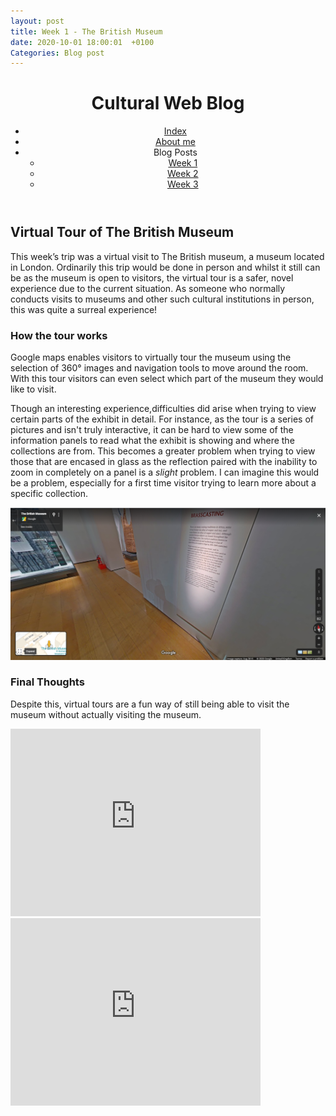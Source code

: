 ```yaml
---
layout: post
title: Week 1 - The British Museum
date: 2020-10-01 18:00:01  +0100 
Categories: Blog post
---
```

<body>
        <header> <h1>Cultural Web Blog</h1>
            <nav>
                <ul>
                    <li> <a href= index.html> Index</a></li>
                    <li><a href=about.html> About me</a></li>
                    <li> Blog Posts
                        <ul>
                        <li><a href= wk1-bm.html> Week 1</a></li>
                        <li><a href= wk2-googleartsandculture.html>Week 2</a></li>
                        <li><a href= wk3-mccordmuseum.html> Week 3</a></li>
                        </ul>
                    </li>
                </ul>
            </nav>
        </header>
        <h2>Virtual Tour of The British Museum</h2>
        <p>This week’s trip was a virtual visit to The British museum, a museum located in London. Ordinarily this trip would be done in person and whilst it still can be as the museum is open to visitors, the virtual tour is a safer, novel experience due to the current situation. As someone who normally conducts visits to museums and other such cultural institutions in person, this was quite a surreal experience! 
        </p>
        <h3>How the tour works</h3>
        <p>Google maps enables visitors to virtually tour the museum using the selection of 360° images and navigation tools to move around the room. With this tour visitors can even select which part of the museum they would like to visit.
        </p>
        <p>Though an interesting experience,difficulties did arise when trying to view certain parts of the exhibit in detail. For instance, as the tour is a series of pictures and isn't truly interactive, it can be hard to view some of the information panels to read what the exhibit is showing and where the collections are from. This becomes a greater problem when trying to view those that are encased in glass as the reflection paired with the inability to zoom in completely on a panel is a <em>slight</em> problem. I can imagine this would be a problem, especially for a first time visitor trying to learn more about a specific collection. 
        </p>
        <img src= "media/british.png" >
        <h3><b>Final Thoughts</b></h3>
        <p>Despite this, virtual tours are a fun way of still being able to visit the museum without actually visiting the museum. </p>
        <iframe src="https://www.google.com/maps/embed?pb=!1m18!1m12!1m3!1d2482.662188378098!2d-0.12914528422958071!3d51.519413279637114!2m3!1f0!2f0!3f0!3m2!1i1024!2i768!4f13.1!3m3!1m2!1s0x48761b323093d307%3A0x2fb199016d5642a7!2sThe%20British%20Museum!5e0!3m2!1sen!2suk!4v1602880500981!5m2!1sen!2suk" width="400" height="300" frameborder="0" style="border:0;" allowfullscreen="" aria-hidden="false" tabindex="0"></iframe>
        <iframe src="https://www.google.com/maps/embed?pb=!4v1602880633608!6m8!1m7!1sFyBuFtvu6FeVvVVc5--uiw!2m2!1d51.51920480891292!2d-0.1274951344645956!3f172.87!4f-0.7399999999999949!5f0.7820865974627469" width="400" height="300" frameborder="0" style="border:0;" allowfullscreen="" aria-hidden="false" tabindex="0"></iframe>
    </body>
